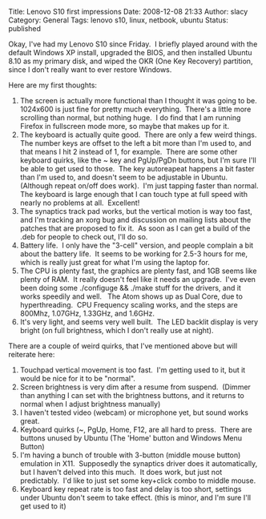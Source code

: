 Title: Lenovo S10 first impressions
Date: 2008-12-08 21:33
Author: slacy
Category: General
Tags: lenovo s10, linux, netbook, ubuntu
Status: published

Okay, I've had my Lenovo S10 since Friday.  I briefly played around with
the default Windows XP install, upgraded the BIOS, and then installed
Ubuntu 8.10 as my primary disk, and wiped the OKR (One Key Recovery)
partition, since I don't really want to ever restore Windows.

Here are my first thoughts:

1.  The screen is actually more functional than I thought it was going
    to be.  1024x600 is just fine for pretty much everything.  There's a
    little more scrolling than normal, but nothing huge.  I do find that
    I am running Firefox in fullscreen mode more, so maybe that makes up
    for it.
2.  The keyboard is actually quite good.  There are only a few weird
    things.  The number keys are offset to the left a bit more than I'm
    used to, and that means I hit 2 instead of 1, for example.  There
    are some other keyboard quirks, like the \~ key and PgUp/PgDn
    buttons, but I'm sure I'll be able to get used to those.  The key
    autoreapeat happens a bit faster than I'm used to, and doesn't seem
    to be adjustable in Ubuntu.  (Although repeat on/off does work). 
    I'm just tapping faster than normal.  The keyboard is large enough
    that I can touch type at full speed with nearly no problems at all. 
    Excellent!
3.  The synaptics track pad works, but the vertical motion is way too
    fast, and I'm tracking an xorg bug and discussion on mailing lists
    about the patches that are proposed to fix it.  As soon as I can get
    a build of the .deb for people to check out, I'll do so.
4.  Battery life.  I only have the "3-cell" version, and people complain
    a bit about the battery life.  It seems to be working for 2.5-3
    hours for me, which is really just great for what I'm using the
    laptop for.
5.  The CPU is plenty fast, the graphics are plenty fast, and 1GB seems
    like plenty of RAM.  It really doesn't feel like it needs an
    upgrade.  I've even been doing some ./configuge && ./make stuff for
    the drivers, and it works speedily and well.   The Atom shows up as
    Dual Core, due to hyperthreading.  CPU Frequency scaling works, and
    the steps are 800Mhz, 1.07GHz, 1.33GHz, and 1.6GHz.
6.  It's very light, and seems very well built.  The LED backlit display
    is very bright (on full brightness, which I don't really use
    at night).

There are a couple of weird quirks, that I've mentioned above but will
reiterate here:

1.  Touchpad vertical movement is too fast.  I'm getting used to it, but
    it would be nice for it to be "normal".
2.  Screen brightness is very dim after a resume from suspend.  (Dimmer
    than anything I can set with the brightness buttons, and it returns
    to normal when I adjust brightness manually)
3.  I haven't tested video (webcam) or microphone yet, but sound
    works great.
4.  Keyboard quirks (\~, PgUp, Home, F12, are all hard to press.  There
    are buttons unused by Ubuntu (The 'Home' button and Windows
    Menu Button)
5.  I'm having a bunch of trouble with 3-button (middle mouse button)
    emulation in X11.  Supposedly the synaptics driver does it
    automatically, but I haven't delved into this much.  It does work,
    but just not predictably.  I'd like to just set some key+click combo
    to middle mouse.
6.  Keyboard key repeat rate is too fast and delay is too short,
    settings under Ubuntu don't seem to take effect. (this is minor, and
    I'm sure I'll get used to it)

